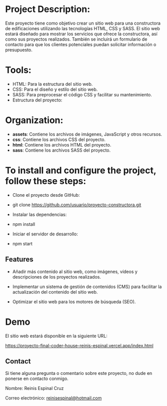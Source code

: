 # Project Description:

Este proyecto tiene como objetivo crear un sitio web para una constructora de edificaciones utilizando las tecnologías HTML, CSS y SASS. El sitio web estará diseñado para mostrar los servicios que ofrece la constructora, así como sus proyectos realizados. También se incluirá un formulario de contacto para que los clientes potenciales puedan solicitar información o presupuesto.

# Tools:

- HTML: Para la estructura del sitio web.
- CSS: Para el diseño y estilo del sitio web.
- SASS: Para preprocesar el código CSS y facilitar su mantenimiento.
- Estructura del proyecto:

# Organization:

- **assets**: Contiene los archivos de imágenes, JavaScript y otros recursos.
- **css**: Contiene los archivos CSS del proyecto.
- **html**: Contiene los archivos HTML del proyecto.
- **sass**: Contiene los archivos SASS del proyecto.
# To install and configure the project, follow these steps:

- Clone el proyecto desde GitHub:

- git clone https://github.com/usuario/proyecto-constructora.git

- Instalar las dependencias:

- npm install

- Iniciar el servidor de desarrollo:

- npm start
## Features

- Añadir más contenido al sitio web, como imágenes, vídeos y descripciones de los proyectos realizados.

- Implementar un sistema de gestión de contenidos (CMS) para facilitar la actualización del contenido del sitio web.

- Optimizar el sitio web para los motores de búsqueda (SEO).
# Demo

El sitio web estará disponible en la siguiente URL:

https://proyecto-final-coder-house-reinis-espinal.vercel.app/index.html

## Contact
Si tiene alguna pregunta o comentario sobre este proyecto, no dude en ponerse en contacto conmigo.

Nombre: Reinis Espinal Cruz

Correo electrónico: reinisespinal@hotmail.com
